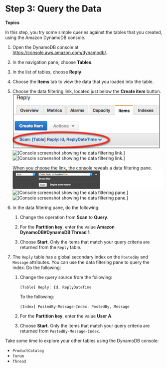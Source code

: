 # Step 3: Query the Data<a name="SampleData.Query"></a>

**Topics**

In this step, you try some simple queries against the tables that you created, using the Amazon DynamoDB console\.

1. Open the DynamoDB console at [https://console\.aws\.amazon\.com/dynamodb/](https://console.aws.amazon.com/dynamodb/)\.

1. In the navigation pane, choose **Tables**\.

1. In the list of tables, choose **Reply**\.

1. Choose the **Items** tab to view the data that you loaded into the table\.

1. Choose the data filtering link, located just below the **Create item** button\.  
![\[Console screenshot showing the data filtering link.\]](./images/console-data-filtering-01.png)![\[Console screenshot showing the data filtering link.\]](./)![\[Console screenshot showing the data filtering link.\]](./)

   When you choose the link, the console reveals a data filtering pane\.  
![\[Console screenshot showing the data filtering pane.\]](./images/console-data-filtering-02.png)![\[Console screenshot showing the data filtering pane.\]](./)![\[Console screenshot showing the data filtering pane.\]](./)

1. In the data filtering pane, do the following:

   1. Change the operation from **Scan** to **Query**\.

   1. For the **Partition key**, enter the value **Amazon DynamoDB\#DynamoDB Thread 1**\.

   1. Choose **Start**\. Only the items that match your query criteria are returned from the `Reply` table\.

1. The `Reply` table has a global secondary index on the `PostedBy` and `Message` attributes\. You can use the data filtering pane to query the index\. Do the following:

   1. Change the query source from the following:

      `[Table] Reply: Id, ReplyDateTime`

      To the following:

      `[Index] PostedBy-Message-Index: PostedBy, Message`

   1. For the **Partition key**, enter the value **User A**\.

   1. Choose **Start**\. Only the items that match your query criteria are returned from `PostedBy-Message-Index`\.

Take some time to explore your other tables using the DynamoDB console:
+ `ProductCatalog`
+ `Forum`
+ `Thread`